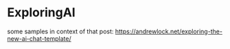 # ExploringAI
some samples in context of that post: https://andrewlock.net/exploring-the-new-ai-chat-template/
